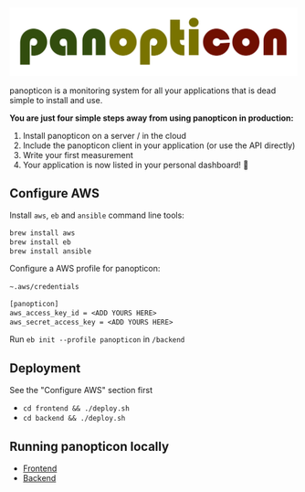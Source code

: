 ![panopticon](/logo.png?raw=true)

panopticon is a monitoring system for all your applications that is dead simple to install and use. 

**You are just four simple steps away from using panopticon in production:**

1. Install panopticon on a server / in the cloud
1. Include the panopticon client in your application (or use the API directly)
1. Write your first measurement
1. Your application is now listed in your personal dashboard! 🎉

## Configure AWS

Install `aws`, `eb` and `ansible` command line tools:

```
brew install aws
brew install eb
brew install ansible
```

Configure a AWS profile for panopticon:


`~.aws/credentials`

```
[panopticon]
aws_access_key_id = <ADD YOURS HERE>
aws_secret_access_key = <ADD YOURS HERE>
```

Run `eb init --profile panopticon` in `/backend`

## Deployment

See the "Configure AWS" section first

- `cd frontend && ./deploy.sh`
- `cd backend && ./deploy.sh`


## Running panopticon locally

* [Frontend](/frontend)
* [Backend](/backend)
